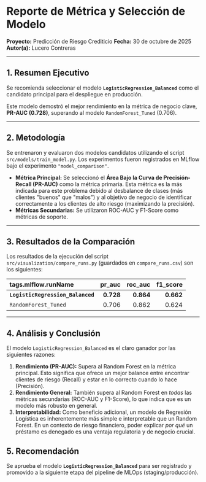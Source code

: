 # Reporte de Métrica y Selección de Modelo
**Proyecto:** Predicción de Riesgo Crediticio
**Fecha:** 30 de octubre de 2025
**Autor(a):** Lucero Contreras

---

## 1. Resumen Ejecutivo

Se recomienda seleccionar el modelo **`LogisticRegression_Balanced`** como el candidato principal para el despliegue en producción.

Este modelo demostró el mejor rendimiento en la métrica de negocio clave, **PR-AUC (0.728)**, superando al modelo `RandomForest_Tuned` (0.706).

---

## 2. Metodología

Se entrenaron y evaluaron dos modelos candidatos utilizando el script `src/models/train_model.py`. Los experimentos fueron registrados en MLflow bajo el experimento `"model_comparison"`.

* **Métrica Principal:** Se seleccionó el **Área Bajo la Curva de Precisión-Recall (PR-AUC)** como la métrica primaria. Esta métrica es la más indicada para este problema debido al desbalance de clases (más clientes "buenos" que "malos") y al objetivo de negocio de identificar correctamente a los clientes de alto riesgo (maximizando la precisión).
* **Métricas Secundarias:** Se utilizaron ROC-AUC y F1-Score como métricas de soporte.

---

## 3. Resultados de la Comparación

Los resultados de la ejecución del script `src/visualization/compare_runs.py` (guardados en `compare_runs.csv`) son los siguientes:

| tags.mlflow.runName | pr_auc | roc_auc | f1_score |
| :--- | ---: | ---: | ---: |
| **`LogisticRegression_Balanced`** | **0.728** | **0.864** | **0.662** |
| `RandomForest_Tuned` | 0.706 | 0.862 | 0.624 |

---

## 4. Análisis y Conclusión

El modelo `LogisticRegression_Balanced` es el claro ganador por las siguientes razones:

1.  **Rendimiento (PR-AUC):** Supera al Random Forest en la métrica principal. Esto significa que ofrece un mejor balance entre encontrar clientes de riesgo (Recall) y estar en lo correcto cuando lo hace (Precisión).
2.  **Rendimiento General:** También supera al Random Forest en *todas* las métricas secundarias (ROC-AUC y F1-Score), lo que indica que es un modelo más robusto en general.
3.  **Interpretabilidad:** Como beneficio adicional, un modelo de Regresión Logística es inherentemente más simple e interpretable que un Random Forest. En un contexto de riesgo financiero, poder explicar *por qué* un préstamo es denegado es una ventaja regulatoria y de negocio crucial.

## 5. Recomendación

Se aprueba el modelo **`LogisticRegression_Balanced`** para ser registrado y promovido a la siguiente etapa del pipeline de MLOps (staging/producción).
